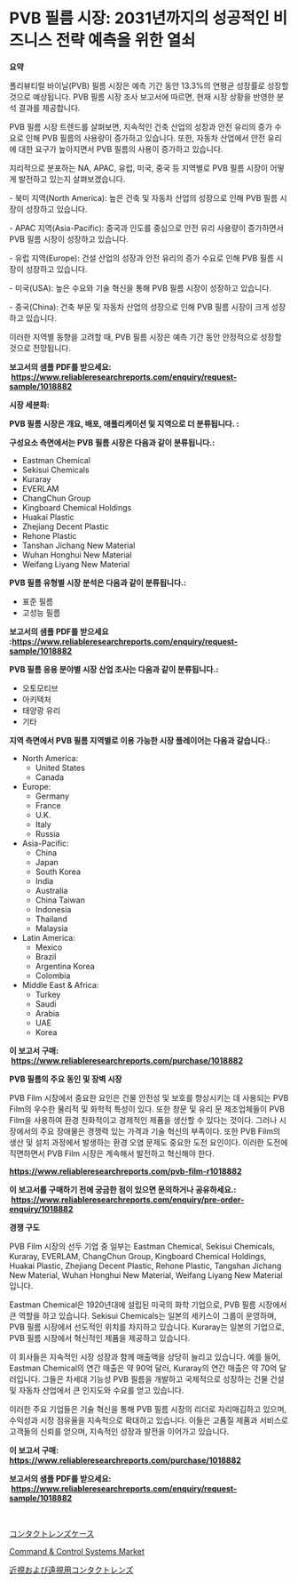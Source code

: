 <p><h1>PVB 필름 시장: 2031년까지의 성공적인 비즈니스 전략 예측을 위한 열쇠</h1></p><p><strong>요약</strong></p>
<p><p>폴리뷰티럴 바이닐(PVB) 필름 시장은 예측 기간 동안 13.3%의 연평균 성장률로 성장할 것으로 예상됩니다. PVB 필름 시장 조사 보고서에 따르면, 현재 시장 상황을 반영한 분석 결과를 제공합니다.</p><p>PVB 필름 시장 트렌드를 살펴보면, 지속적인 건축 산업의 성장과 안전 유리의 증가 수요로 인해 PVB 필름의 사용량이 증가하고 있습니다. 또한, 자동차 산업에서 안전 유리에 대한 요구가 높아지면서 PVB 필름의 사용이 증가하고 있습니다.</p><p>지리적으로 분포하는 NA, APAC, 유럽, 미국, 중국 등 지역별로 PVB 필름 시장이 어떻게 발전하고 있는지 살펴보겠습니다.</p><p>- 북미 지역(North America): 높은 건축 및 자동차 산업의 성장으로 인해 PVB 필름 시장이 성장하고 있습니다.</p><p>- APAC 지역(Asia-Pacific): 중국과 인도를 중심으로 안전 유리 사용량이 증가하면서 PVB 필름 시장이 성장하고 있습니다.</p><p>- 유럽 지역(Europe): 건설 산업의 성장과 안전 유리의 증가 수요로 인해 PVB 필름 시장이 성장하고 있습니다.</p><p>- 미국(USA): 높은 수요와 기술 혁신을 통해 PVB 필름 시장이 성장하고 있습니다.</p><p>- 중국(China): 건축 부문 및 자동차 산업의 성장으로 인해 PVB 필름 시장이 크게 성장하고 있습니다.</p><p>이러한 지역별 동향을 고려할 때, PVB 필름 시장은 예측 기간 동안 안정적으로 성장할 것으로 전망됩니다.</p></p>
<p><strong>보고서의 샘플 PDF를 받으세요: &nbsp;<a href="https://www.reliableresearchreports.com/enquiry/request-sample/1018882">https://www.reliableresearchreports.com/enquiry/request-sample/1018882</a></strong></p>
<p><strong>시장 세분화:</strong></p>
<p><strong> PVB 필름 시장은 개요, 배포, 애플리케이션 및 지역으로 더 분류됩니다. :</strong></p>
<p><strong>구성요소 측면에서는 PVB 필름 시장은 다음과 같이 분류됩니다.:</strong></p>
<p><ul><li>Eastman Chemical</li><li>Sekisui Chemicals</li><li>Kuraray</li><li>EVERLAM</li><li>ChangChun Group</li><li>Kingboard Chemical Holdings</li><li>Huakai Plastic</li><li>Zhejiang Decent Plastic</li><li>Rehone Plastic</li><li>Tanshan Jichang New Material</li><li>Wuhan Honghui New Material</li><li>Weifang Liyang New Material</li></ul></p>
<p><strong> PVB 필름 유형별 시장 분석은 다음과 같이 분류됩니다.:</strong></p>
<p><ul><li>표준 필름</li><li>고성능 필름</li></ul></p>
<p><strong>보고서의 샘플 PDF를 받으세요 :<a href="https://www.reliableresearchreports.com/enquiry/request-sample/1018882">https://www.reliableresearchreports.com/enquiry/request-sample/1018882</a></strong></p>
<p><strong> PVB 필름 응용 분야별 시장 산업 조사는 다음과 같이 분류됩니다.:</strong></p>
<p><ul><li>오토모티브</li><li>아키텍처</li><li>태양광 유리</li><li>기타</li></ul></p>
<p><strong>지역 측면에서 PVB 필름 지역별로 이용 가능한 시장 플레이어는 다음과 같습니다.:</strong></p>
<p><ul>
    <li>
        North America:
        <ul>
            <li>United States</li>
            <li>Canada</li>
        </ul>
    </li>
    <li>
        Europe:
        <ul>
            <li>Germany</li>
            <li>France</li>
            <li>U.K.</li>
            <li>Italy</li>
            <li>Russia</li>
        </ul>
    </li>
    <li>
        Asia-Pacific:
        <ul>
            <li>China</li>
            <li>Japan</li>
            <li>South Korea</li>
            <li>India</li>
            <li>Australia</li>
            <li>China Taiwan</li>
            <li>Indonesia</li>
            <li>Thailand</li>
            <li>Malaysia</li>
        </ul>
    </li>
    <li>
        Latin America:
        <ul>
            <li>Mexico</li>
            <li>Brazil</li>
            <li>Argentina Korea</li>
            <li>Colombia</li>
        </ul>
    </li>
    <li>
        Middle East & Africa:
        <ul>
            <li>Turkey</li>
            <li>Saudi</li>
            <li>Arabia</li>
            <li>UAE</li>
            <li>Korea</li>
        </ul>
    </li>
    </ul></p>
<p><strong>이 보고서 구매: &nbsp;<a href="https://www.reliableresearchreports.com/purchase/1018882">https://www.reliableresearchreports.com/purchase/1018882</a></strong></p>
<p><strong>PVB 필름의 주요 동인 및 장벽 시장</strong></p>
<p><p>PVB Film 시장에서 중요한 요인은 건물 안전성 및 보호를 향상시키는 데 사용되는 PVB Film의 우수한 물리적 및 화학적 특성이 있다. 또한 창문 및 유리 문 제조업체들이 PVB Film을 사용하여 환경 친화적이고 경제적인 제품을 생산할 수 있다는 것이다. 그러나 시장에서의 주요 장애물은 경쟁력 있는 가격과 기술 혁신의 부족이다. 또한 PVB Film의 생산 및 설치 과정에서 발생하는 환경 오염 문제도 중요한 도전 요인이다. 이러한 도전에 직면하면서 PVB Film 시장은 계속해서 발전하고 혁신해야 한다.</p></p>
<p><strong><a href="https://www.reliableresearchreports.com/pvb-film-r1018882">https://www.reliableresearchreports.com/pvb-film-r1018882</a></strong></p>
<p><strong>이 보고서를 구매하기 전에 궁금한 점이 있으면 문의하거나 공유하세요.: &nbsp;<a href="https://www.reliableresearchreports.com/enquiry/pre-order-enquiry/1018882">https://www.reliableresearchreports.com/enquiry/pre-order-enquiry/1018882</a></strong></p>
<p><strong>경쟁 구도</strong></p>
<p><p>PVB Film 시장의 선두 기업 중 일부는 Eastman Chemical, Sekisui Chemicals, Kuraray, EVERLAM, ChangChun Group, Kingboard Chemical Holdings, Huakai Plastic, Zhejiang Decent Plastic, Rehone Plastic, Tangshan Jichang New Material, Wuhan Honghui New Material, Weifang Liyang New Material입니다. </p><p>Eastman Chemical은 1920년대에 설립된 미국의 화학 기업으로, PVB 필름 시장에서 큰 역할을 하고 있습니다. Sekisui Chemicals는 일본의 세키스이 그룹이 운영하며, PVB 필름 시장에서 선도적인 위치를 차지하고 있습니다. Kuraray는 일본의 기업으로, PVB 필름 시장에서 혁신적인 제품을 제공하고 있습니다.</p><p>이 회사들은 지속적인 시장 성장과 함께 매출액을 상당히 늘리고 있습니다. 예를 들어, Eastman Chemical의 연간 매출은 약 90억 달러, Kuraray의 연간 매출은 약 70억 달러입니다. 그들은 차세대 기능성 PVB 필름을 개발하고 국제적으로 성장하는 건물 건설 및 자동차 산업에서 큰 인지도와 수요를 얻고 있습니다.</p><p>이러한 주요 기업들은 기술 혁신을 통해 PVB 필름 시장의 리더로 자리매김하고 있으며, 수익성과 시장 점유율을 지속적으로 확대하고 있습니다. 이들은 고품질 제품과 서비스로 고객들의 신뢰를 얻으며, 지속적인 성장과 발전을 이어가고 있습니다.</p></p>
<p><strong>이 보고서 구매: &nbsp; <a href="https://www.reliableresearchreports.com/purchase/1018882">https://www.reliableresearchreports.com/purchase/1018882</a></strong></p>
<p><strong>보고서의 샘플 PDF를 받으세요: &nbsp;<a href="https://www.reliableresearchreports.com/enquiry/request-sample/1018882">https://www.reliableresearchreports.com/enquiry/request-sample/1018882</a></strong><strong></strong></p>
<p>&nbsp;</p>
<p><p><a href="https://github.com/laurenreichert/Market-Research-Report-List-1/blob/main/580207431686.md">コンタクトレンズケース</a></p><p><a href="https://github.com/mbisetmhermsr/Market-Research-Report-List-2/blob/main/command-control-systems-market.md">Command & Control Systems Market</a></p><p><a href="https://github.com/RodHoppe07/Market-Research-Report-List-1/blob/main/204975431687.md">近視および遠視用コンタクトレンズ</a></p></p>
